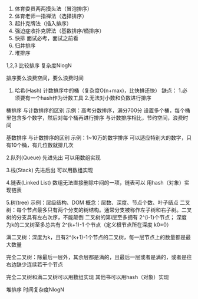 1. 体育委员两两摸头法（冒泡排序）
2. 体育老师一指禅法（选择排序）
3. 起扑克牌法（插入排序）
4. 强迫症收扑克牌法（基数排序/桶排序）
5. 快排  面试必考，面试之前看
6. 归并排序
7. 堆排序

1,2,3 比较排序 复杂度NlogN

排序要么浪费空间，要么浪费时间

1. 哈希(Hash)
计数排序中的桶（复杂度O(n+max)，比快排还快）
缺点：
1.必须要有一个hash作为计数工具
2.无法对小数和负数进行排序

桶排序 与计数排序的区别
示例：高考分数排序，满分700分
设置多个桶，每个桶里包含多个数字，然后对每个桶再进行排序
与计数排序相比，节约空间，浪费时间

基数排序 与计数排序的区别
示例：1~10万的数字排序
可以适应特别大的数字，只有10个桶，有几位数就排几次

2.队列(Queue)
先进先出
可以用数组实现

3.栈(Stack)
先进后出
可以用数组实现

4.链表(Linked List)
数组无法直接删除中间的一项，链表可以
用hash（对象）实现链表

5.树(tree)
示例：层级结构、DOM
概念：层数、深度、节点个数、叶子结点
二叉树：每个节点最多只有两个分支的树结构。通常分支被称作左子树和右子树。二叉树的分支具有左右次序，不能颠倒
二叉树的第i层至多拥有 2^(i-1)个节点；
深度为k的二叉树至多总共有  2^(k+1)-1 个节点（定义根节点所在深度 k0=0）

满二叉树：深度为k，且有2^(k+1)-1个节点的二叉树，每一层节点上的数量都是最大数量

完全二叉树：除最后一层外，其余层都是满的，且最后一层或者是满的，或者是往右边缺少连续若干个节点

完全二叉树和满二叉树可以用数组实现
其他书可以用hash（对象）实现

堆排序 时间复杂度NlogN





